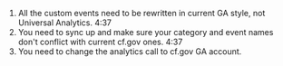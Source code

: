 1. All the custom events need to be rewritten in current GA style, not Universal Analytics.
4:37
2. You need to sync up and make sure your category and event names don't conflict with current cf.gov ones.
4:37
3. You need to change the analytics call to cf.gov GA account.
